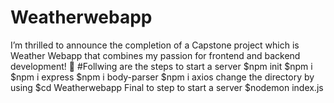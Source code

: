 # Weatherwebapp
  I’m thrilled to announce the completion of a Capstone project which is Weather Webapp that combines my passion for frontend and backend development! 🎉 
#Follwing are the steps to start a server
$npm init
$npm i
$npm i express
$npm i body-parser
$npm i axios
change the directory by using 
$cd Weatherwebapp
Final to step to start a server
$nodemon index.js

